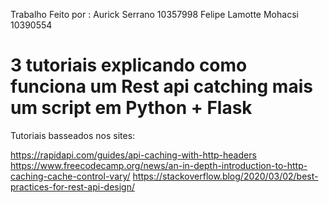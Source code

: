 Trabalho Feito por :
Aurick Serrano 10357998
Felipe Lamotte Mohacsi 10390554

# 3 tutoriais explicando como funciona um Rest api catching mais um script em Python + Flask

Tutoriais basseados nos sites:

https://rapidapi.com/guides/api-caching-with-http-headers
https://www.freecodecamp.org/news/an-in-depth-introduction-to-http-caching-cache-control-vary/
https://stackoverflow.blog/2020/03/02/best-practices-for-rest-api-design/

